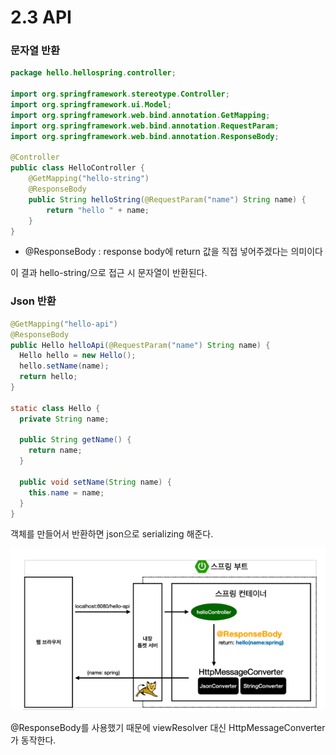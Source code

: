 # 2.3 API

### 문자열 반환

```java
package hello.hellospring.controller;

import org.springframework.stereotype.Controller;
import org.springframework.ui.Model;
import org.springframework.web.bind.annotation.GetMapping;
import org.springframework.web.bind.annotation.RequestParam;
import org.springframework.web.bind.annotation.ResponseBody;

@Controller
public class HelloController {
    @GetMapping("hello-string")
    @ResponseBody
    public String helloString(@RequestParam("name") String name) {
        return "hello " + name;
    }
}
```

* @ResponseBody : response body에 return 값을 직접 넣어주겠다는 의미이다



이 결과 hello-string/으로 접근 시 문자열이 반환된다.



### Json 반환

``` java
@GetMapping("hello-api")
@ResponseBody
public Hello helloApi(@RequestParam("name") String name) {
  Hello hello = new Hello();
  hello.setName(name);
  return hello;
}

static class Hello {
  private String name;

  public String getName() {
    return name;
  }

  public void setName(String name) {
    this.name = name;
  }
}
```

객체를 만들어서 반환하면 json으로 serializing 해준다.



![image-20220126013357649](../images/image-20220126013357649.png)

@ResponseBody를 사용했기 때문에 viewResolver 대신 HttpMessageConverter가 동작한다.
